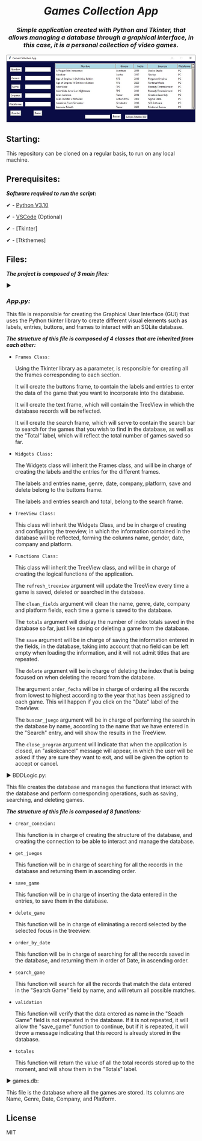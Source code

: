 <h1 align="center">
  <em>
  Games Collection App
  </em>
</h1>

<h3 align="center">
  <em>
Simple application created with Python and Tkinter, that allows managing a database through a graphical interface, in this case, it is a personal collection of video games.
  </em>
</h3>

<p align="center">
 <img src="https://github.com/KrysNIN/Games_Collection_App/blob/master/Captura.JPG?raw=true" 
</p>

## Starting:

This repository can be cloned on a regular basis, to run on any local machine.

## Prerequisites:

***Software required to run the script:***

✔ - [Python V3.10](https://www.python.org/downloads/)

✔ - [VSCode](https://code.visualstudio.com/) (Optional)

✔ - [Tkinter]

✔ - [Ttkthemes]

## Files:

***The project is composed of 3 main files:***

▶ <h3><em>App.py:</em></h3>

This file is responsible for creating the Graphical User Interface (GUI) that uses the Python tkinter library to create different visual elements such as labels, entries, buttons, and frames to interact with an SQLite database.

***The structure of this file is composed of 4 classes that are inherited from each other:***

- ```Frames Class:```

  Using the Tkinter library as a parameter, is responsible for creating all the frames corresponding to each section.

  It will create the buttons frame, to contain the labels and entries to enter the data of the game that you want to incorporate into the database.

  It will create the text frame, which will contain the TreeView in which the database records will be reflected.

  It will create the search frame, which will serve to contain the search bar to search for the games that you wish to find in the database, as well as the "Total"    label, which will reflect the total number of games saved so far.

- ```Widgets Class:```
  
  The Widgets class will inherit the Frames class, and will be in charge of creating the labels and the entries for the different frames.
  
  The labels and entries name, genre, date, company, platform, save and delete belong to the buttons frame.
  
  The labels and entries search and total, belong to the search frame.
  
- ```TreeView Class:```
  
  This class will inherit the Widgets Class, and be in charge of creating and configuring the treeview, in which the information contained in the database will be reflected, forming the columns name, gender, date, company and platform.
  
- ```Functions Class:```
  
  This class will inherit the TreeView class, and will be in charge of creating the logical functions of the application.
  
  The ```refresh_treeview``` argument will update the TreeView every time a game is saved, deleted or searched in the database.
  
  The ```clean_fields``` argument will clean the name, genre, date, company and platform fields, each time a game is saved to the database.
  
  The ```totals``` argument will display the number of index totals saved in the database so far, just like saving or deleting a game from the database.
  
  The ```save``` argument will be in charge of saving the information entered in the fields, in the database, taking into account that no field can be left empty when loading the information, and it will not admit titles that are repeated.
  
  The ```delete``` argument will be in charge of deleting the index that is being focused on when deleting the record from the database.
  
  The argument ```order_fecha``` will be in charge of ordering all the records from lowest to highest according to the year that has been assigned to each game. This will happen if you click on the "Date" label of the TreeView.
  
  The ```buscar_juego``` argument will be in charge of performing the search in the database by name, according to the name that we have entered in the "Search" entry, and will show the results in the TreeView.
  
  The ```close_program``` argument will indicate that when the application is closed, an "askokcancel" message will appear, in which the user will be asked if they are sure they want to exit, and will be given the option to accept or cancel.

▶ BDDLogic.py:

This file creates the database and manages the functions that interact with the database and perform corresponding operations, such as saving, searching, and deleting games.
  
***The structure of this file is composed of 8 functions:***
  
- ```crear_conexion:```
  
  This function is in charge of creating the structure of the database, and creating the connection to be able to interact and manage the database.
  
- ```get_juegos```
  
  This function will be in charge of searching for all the records in the database and returning them in ascending order.
  
- ```save_game```
  
  This function will be in charge of inserting the data entered in the entries, to save them in the database.
  
- ```delete_game```
  
  This function will be in charge of eliminating a record selected by the selected focus in the treeview.
  
- ```order_by_date```
  
  This function will be in charge of searching for all the records saved in the database, and returning them in order of Date, in ascending order.
  
- ```search_game```
  
  This function will search for all the records that match the data entered in the "Search Game" field by name, and will return all possible matches.
 
- ```validation```
  
  This function will verify that the data entered as name in the "Seach Game" field is not repeated in the database. If it is not repeated, it will allow the "save_game" function to continue, but if it is repeated, it will throw a message indicating that this record is already stored in the database.
  
- ```totales```
  
  This function will return the value of all the total records stored up to the moment, and will show them in the "Totals" label.

▶ games.db:

This file is the database where all the games are stored. Its columns are Name, Genre, Date, Company, and Platform.  

## License

MIT
